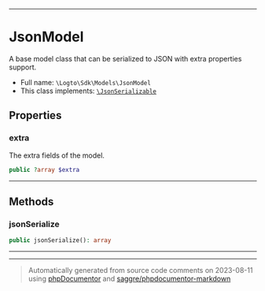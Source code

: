 ***

# JsonModel

A base model class that can be serialized to JSON with extra
properties support.



* Full name: `\Logto\Sdk\Models\JsonModel`
* This class implements:
[`\JsonSerializable`](../../../JsonSerializable.md)



## Properties


### extra

The extra fields of the model.

```php
public ?array $extra
```






***

## Methods


### jsonSerialize



```php
public jsonSerialize(): array
```











***


***
> Automatically generated from source code comments on 2023-08-11 using [phpDocumentor](http://www.phpdoc.org/) and [saggre/phpdocumentor-markdown](https://github.com/Saggre/phpDocumentor-markdown)
